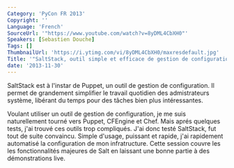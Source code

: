 ```yaml
---
Category: 'PyCon FR 2013'
Copyright: ''
Language: 'French'
SourceUrl: '"https://www.youtube.com/watch?v=8yDML4CbXH0"'
Speakers: [Sebastien Douche]
Tags: []
ThumbnailUrl: 'https://i.ytimg.com/vi/8yDML4CbXH0/maxresdefault.jpg'
Title: '"SaltStack, outil simple et efficace de gestion de configuration"'
date: '2013-11-30'
---
```

SaltStack est à l'instar de Puppet, un outil de gestion de configuration. Il permet de grandement simplifier le travail quotidien des admistrateurs système, libérant du temps pour des tâches bien plus intéressantes.

Voulant utiliser un outil de gestion de configuration, je me suis naturellement tourné vers Puppet, CFEngine et Chef. Mais aprés quelques tests, j'ai trouvé ces outils trop compliqués. J'ai donc testé SaltStack, fut tout de suite convaincu. Simple d'usage, puissant et rapide, j'ai rapidement automatisé la configuration de mon infratructure. Cette session couvre les les fonctionnalités majeures de Salt en laissant une bonne partie à des démonstrations live.